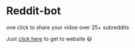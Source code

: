 # Reddit-bot
one click to share your vidoe over 25+ subreddits 

Just [click here](https://auto-bot-reddit.herokuapp.com/) to get to website :smiley:
